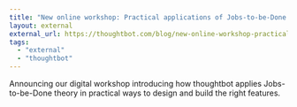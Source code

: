 ```yaml
---
title: "New online workshop: Practical applications of Jobs-to-be-Done for designing successful digital products"
layout: external
external_url: https://thoughtbot.com/blog/new-online-workshop-practical-applications-of-jobs-to-be-done-for-designing-successful-digital-products
tags:
  - "external"
  - "thoughtbot"
---
```


Announcing our digital workshop introducing how thoughtbot applies Jobs-to-be-Done theory in practical ways to design and build the right features.
